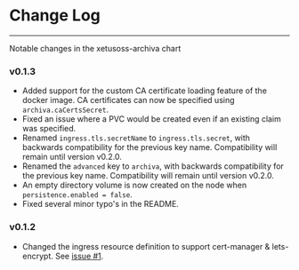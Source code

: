 # Change Log
---
Notable changes in the xetusoss-archiva chart

### v0.1.3
* Added support for the custom CA certificate loading feature of the docker image. CA certificates can now be specified using `archiva.caCertsSecret`.
* Fixed an issue where a PVC would be created even if an existing claim was specified.
* Renamed `ingress.tls.secretName` to `ingress.tls.secret`,  with backwards compatibility for the previous key name. Compatibility will remain until version v0.2.0.
* Renamed the `advanced` key to `archiva`, with backwards compatibility for the previous key name. Compatibility will remain until version v0.2.0.
* An empty directory volume is now created on the node when `persistence.enabled = false`.
* Fixed several minor typo's in the README.

### v0.1.2
* Changed the ingress resource definition to support cert-manager & lets-encrypt. See [issue #1](https://github.com/xetus-oss/helm-charts/issues/1).